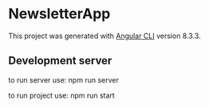 # NewsletterApp

This project was generated with [Angular CLI](https://github.com/angular/angular-cli) version 8.3.3.

## Development server

to run server use: npm run server

to run project use: npm run start
